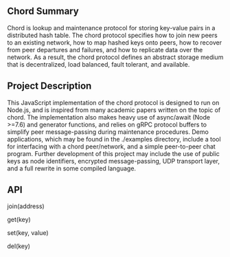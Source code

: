## Chord Summary
Chord is lookup and maintenance protocol for storing key-value pairs in a distributed hash table. The chord protocol specifies how to join new peers to an existing network, how to map hashed keys onto peers, how to recover from peer departures and failures, and how to replicate data over the network. As a result, the chord protocol defines an abstract storage medium that is decentralized, load balanced, fault tolerant, and available.

## Project Description
This JavaScript implementation of the chord protocol is designed to run on Node.js, and is inspired from many academic papers written on the topic of chord. The implementation also makes heavy use of async/await (Node >=7.6) and generator functions, and relies on gRPC protocol buffers to simplify peer message-passing during maintenance procedures. Demo applications, which may be found in the ./examples directory, include a tool for interfacing with a chord peer/network, and a simple peer-to-peer chat program. Further development of this project may include the use of public keys as node identifiers, encrypted message-passing, UDP transport layer, and a full rewrite in some compiled language.

## API

join(address)

get(key)

set(key, value)

del(key)